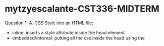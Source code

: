 # mytzyescalante-CST336-MIDTERM

Question 1:
A. CSS Style into an HTML file:
- inline: inserts a style attribute inside the head element
- embedded/internal: putting all the css inside the head using the <style> tags
- linked/external: css is in an external .css file where it is linked to the HTML document
The precedence order => Browser style sheet have the lowest precedence, then the external style sheets, then the embedded styles, and finally the highest precednece is the inline styles.
B. The difference between margin and padding is that margin clears an area outside the border, while the padding clears an area around the content. 
  
Question 2:
A. The difference between the "!==" and the "!===" in the Javascript language is that the "!==" means that the it is not equal or equal type" while the "!===" is not an operator in javascript.
B. False

Question 3: Output =>

Question 4: 
1.document
2. html
3. head (head is connected to html)
- title 
-text
4. body (body is connected to html)
- img (contains hieght and width)
- <p> (contains span and text)


document
|
html
|    |
head body   => body has img and <p>
|      |                    |
title.  img               <p>
|        |                  |
text.    width/height       span/text

  
